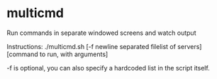 # multicmd
Run commands in separate windowed screens and watch output

Instructions: ./multicmd.sh [-f newline separated filelist of servers] [command to run, with arguments]

-f is optional, you can also specify a hardcoded list in the script itself.
